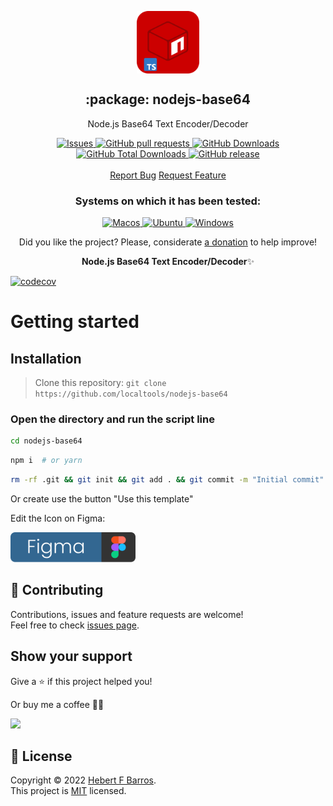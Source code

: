 <p align="center">
 <img width="100px" src="https://raw.githubusercontent.com/localtools/nodejs-base64/main/.github/images/favicon512x512-npm.png" align="center" alt=":package: nodejs-base64" />
 <h2 align="center">:package: nodejs-base64</h2>
 <p align="center">Node.js Base64 Text Encoder/Decoder</p>
  <p align="center">
    <a href="https://github.com/localtools/nodejs-base64/issues">
      <img alt="Issues" src="https://img.shields.io/github/issues/localtools/nodejs-base64?style=flat&color=336791" />
    </a>
    <a href="https://github.com/localtools/nodejs-base64/pulls">
      <img alt="GitHub pull requests" src="https://img.shields.io/github/issues-pr/localtools/nodejs-base64?style=flat&color=336791" />
    </a>
     <a href="https://github.com/localtools/nodejs-base64">
      <img alt="GitHub Downloads" src="https://img.shields.io/npm/dw/nodejs-base64?style=flat&color=336791" />
    </a>
    <a href="https://github.com/localtools/nodejs-base64">
      <img alt="GitHub Total Downloads" src="https://img.shields.io/npm/dt/nodejs-base64?color=336791&label=Total%20downloads" />
    </a>
 <a href="https://github.com/localtools/nodejs-base64">
      <img alt="GitHub release" src="https://img.shields.io/github/release/localtools/nodejs-base64.svg?style=flat&color=336791" />
    </a>
    <br />
    <br />
  <a href="https://github.com/localtools/nodejs-base64/issues/new/choose">Report Bug</a>
  <a href="https://github.com/localtools/nodejs-base64/issues/new/choose">Request Feature</a>
  </p>
 <h3 align="center">Systems on which it has been tested:</h3>
 <p align="center">
   <a href="https://www.apple.com/br/macos/">
      <img alt="Macos" src="https://img.shields.io/badge/mac%20os-000000?style=for-the-badge&logo=apple&logoColor=white&style=flat" />
    </a>
    <a href="https://ubuntu.com/download">
      <img alt="Ubuntu" src="https://img.shields.io/badge/Ubuntu-E95420?style=for-the-badge&logo=ubuntu&logoColor=white&style=flat" />
    </a>
    <a href="https://www.microsoft.com/pt-br/windows/">
      <img alt="Windows" src="https://img.shields.io/badge/Windows-0078D6?style=for-the-badge&logo=windows&logoColor=white&style=flat" />
    </a>
  </p>
<p align="center">Did you like the project? Please, considerate <a href="https://www.buymeacoffee.com/hebertcisco">a donation</a> to help improve!</p>

<p align="center"><strong>Node.js Base64 Text Encoder/Decoder</strong>✨</p>

[![codecov](https://codecov.io/gh/localtools/nodejs-base64/branch/main/graph/badge.svg?token=Q9fr548J0D)](https://codecov.io/gh/localtools/nodejs-base64)

# Getting started

## Installation

> Clone this repository: `git clone https://github.com/localtools/nodejs-base64`

### Open the directory and run the script line

```bash
cd nodejs-base64 
```

```bash
npm i  # or yarn
```

```bash
rm -rf .git && git init && git add . && git commit -m "Initial commit" #Optional
```

Or create use the button "Use this template"

Edit the Icon on Figma:

<a href="https://www.figma.com/file/vpevGX3j9tmtW8OyLQ9eUm/nodejs-base64-icon?node-id=0%3A1">
   <img alt="Figma Icon" src="https://raw.githubusercontent.com/localtools/nodejs-base64/main/.github/images/figma-badge.png"/>
</a>

## 🤝 Contributing

Contributions, issues and feature requests are welcome!<br />Feel free to check [issues page](issues).

## Show your support

Give a ⭐️ if this project helped you!

Or buy me a coffee 🙌🏾

<a href="https://www.buymeacoffee.com/hebertcisco">
    <img src="https://img.buymeacoffee.com/button-api/?text=Buy me a coffee&emoji=&slug=hebertcisco&button_colour=FFDD00&font_colour=000000&font_family=Inter&outline_colour=000000&coffee_colour=ffffff" />
</a>

## 📝 License

Copyright © 2022 [Hebert F Barros](https://github.com/hebertcisco).<br />
This project is [MIT](LICENSE) licensed.
